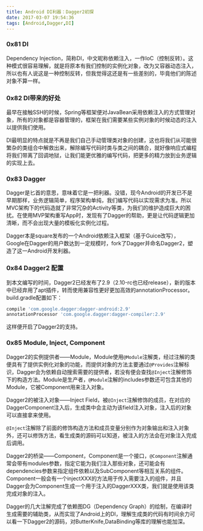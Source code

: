 ```yaml
---
title: Android DI利器：Dagger2初探
date: 2017-03-07 19:54:36
tags: [Android,Dagger,DI]
---
```


### 0x81 DI

Dependency Injection，简称DI，中文昵称依赖注入，一作IoC（控制反转）。这种模式很容易理解，就是将原本有我们控制的实例化对象，改为又容器动态注入，所以也有人说这是一种控制反转，但我觉得这还是有一些差别的，毕竟他们的陈述对象不算一样。

### 0x82 DI带来的好处

最早在接触SSH的时候，Spring等框架便对JavaBean采用依赖注入的方式管理对象，所有的对象都是容器管理的，框架在我们需要某些实例对象的时候动态的注入以提供我们使用。

DI最明显的特点就是不再是我们自己手动管理类对象的创建，这也将我们从可能很繁杂的类组合中解救出来，解除编写代码时类与类之间的耦合，就好像响应式编程将我们带离了回调地狱，让我们能更优雅的编写代码，把更多的精力放到业务逻辑的实现上去。

<!--more-->

### 0x83 Dagger

Dagger是匕首的意思，意味着它是一把利器。没错，现今Android的开发已不是早期那样，业务逻辑简单，程序架构单纯，我们编写代码以实现需求为准。所以MVC架构下的代码造就了非常冗杂的Activity等类，为我们的维护造成巨大的困扰。在使用MVP架构重写App时，发现有了Dagger的帮助，更是让代码逻辑更加清晰，而不会出现大量的模板化实例化过程。

Dagger本是square发布的一个Android依赖注入框架（基于Guice改写），Google在Dagger的用户数达到一定规模时，fork了Dagger并命名Dagger2，塑造了这一Android开发利器。

### 0x84 Dagger2 配置

到本文编写的时间，Dagger2已经发布了2.9（2.10-rc也已经release），新的版本中已经弃用了apt插件，转而使用兼容性更好更加高效的annotationProcessor。build.gradle配置如下：

```Groovy
compile 'com.google.dagger:dagger-android:2.9'
annotationProcessor 'com.google.dagger:dagger-compiler:2.9'
```

这样便开启了Dagger2的支持。

### 0x85 Module, Inject, Component

Dagger2的实例提供者——Module，Module使用`@Module`注解类，经过注解的类便具有了提供实例化对象的功能，而提供对象的方法主要通过`@Provides`注解标识，Dagger会为依赖自动搜索需要的提供者，若没有便会查找`@Inject`注解修饰下的构造方法。Module是生产者，`@Module`注解的includes参数还可包含其他的Module，它被Component用来注入对象。

Dagger2的被注入对象——Inject Field，被`@Inject`注解修饰的成员，在对应的DaggerComponent注入后，生成类中会主动为该field注入对象，注入后的对象可以直接拿来使用。

`@Inject`注解除了前面的修饰构造方法和成员变量分别作为对象输出和注入对象外，还可以修饰方法，看生成类的源码可以知道，被注入的方法会在对象注入完成后调用。

Dagger2的桥梁——Component，Component是一个接口，`@Component`注解通常会带有modules参数，指定它能为我们注入那些对象，还可能会有dependencies参数来指定组件依赖以及SubComponent等相互关系的组件。Component一般会有一个injectXXX的方法用于传入需要注入的组件，并且Dagger会为Component生成一个用于注入的DaggerXXX类，我们就是使用该类完成对象的注入。

Dagger的几大注解完成了依赖图DG（Dependency Graph）的绘制，在编译时生成需要的辅助类，从而实现了Android上的DI，理解生成类的代码有时间余力可以看一下Dagger2的源码，对ButterKnife,DataBinding等库的理解也能加深。
